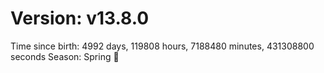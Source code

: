# Version: v13.8.0
Time since birth: 4992 days, 119808 hours, 7188480 minutes, 431308800 seconds
Season: Spring 🌸
